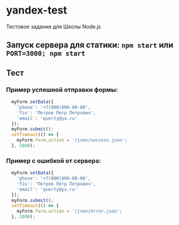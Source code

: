 # yandex-test
Тестовое задание для Школы Node.js

## Запуск сервера для статики: `npm start` или `PORT=3000; npm start`

## Тест

### Пример успешной отправки формы:
```javascript
  myForm.setData({
    'phone': '+7(000)000-00-00',
    'fio': 'Петров Петр Петрович',
    'email': 'querty@ya.ru'
  });
  myForm.submit();
  setTimeout(() => {
    myForm.form.action = '/json/success.json';
  }, 2000);
```

### Пример с ошибкой от сервера:
```javascript
  myForm.setData({
    'phone': '+7(000)000-00-00',
    'fio': 'Петров Петр Петрович',
    'email': 'querty@ya.ru'
  });
  myForm.submit();
  setTimeout(() => {
    myForm.form.action = '/json/error.json';
  }, 2000);
```
